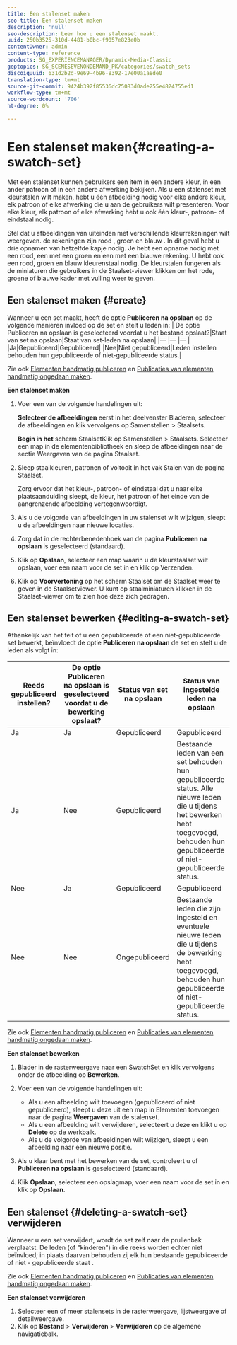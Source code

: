 ```yaml
---
title: Een stalenset maken
seo-title: Een stalenset maken
description: 'null'
seo-description: Leer hoe u een stalenset maakt.
uuid: 250b3525-310d-4481-b0bc-f9057e823e0b
contentOwner: admin
content-type: reference
products: SG_EXPERIENCEMANAGER/Dynamic-Media-Classic
geptopics: SG_SCENESEVENONDEMAND_PK/categories/swatch_sets
discoiquuid: 631d2b2d-9e69-4b96-8392-17e00a1a8de0
translation-type: tm+mt
source-git-commit: 9424b392f85536dc75083d0ade255e4824755ed1
workflow-type: tm+mt
source-wordcount: '706'
ht-degree: 0%

---
```



# Een stalenset maken{#creating-a-swatch-set}

Met een stalenset kunnen gebruikers een item in een andere kleur, in een ander patroon of in een andere afwerking bekijken. Als u een stalenset met kleurstalen wilt maken, hebt u één afbeelding nodig voor elke andere kleur, elk patroon of elke afwerking die u aan de gebruikers wilt presenteren. Voor elke kleur, elk patroon of elke afwerking hebt u ook één kleur-, patroon- of eindstaal nodig.

Stel dat u afbeeldingen van uiteinden met verschillende kleurrekeningen wilt weergeven. de rekeningen zijn rood , groen en blauw . In dit geval hebt u drie opnamen van hetzelfde kapje nodig. Je hebt een opname nodig met een rood, een met een groen en een met een blauwe rekening. U hebt ook een rood, groen en blauw kleurenstaal nodig. De kleurstalen fungeren als de miniaturen die gebruikers in de Staalset-viewer klikken om het rode, groene of blauwe kader met vulling weer te geven.

## Een stalenset maken {#create}

Wanneer u een set maakt, heeft de optie **Publiceren na opslaan** op de volgende manieren invloed op de set en stelt u leden in:
| De optie Publiceren na opslaan is geselecteerd voordat u het bestand opslaat?|Staat van set na opslaan|Staat van set-leden na opslaan|
|— |— |— |
|Ja|Gepubliceerd|Gepubliceerd|
|Nee|Niet gepubliceerd|Leden instellen behouden hun gepubliceerde of niet-gepubliceerde status.|

Zie ook [Elementen handmatig publiceren](publishing-files.md#manually_publishing_assets) en [Publicaties van elementen handmatig ongedaan maken](publishing-files.md#manually_unpublishing_assets).

**Een stalenset maken**

1. Voer een van de volgende handelingen uit:

   **Selecteer de afbeeldingen** eerst in het deelvenster Bladeren, selecteer de afbeeldingen en klik vervolgens op Samenstellen > Staalsets.

   **Begin in het** scherm StaalsetKlik op Samenstellen > Staalsets. Selecteer een map in de elementenbibliotheek en sleep de afbeeldingen naar de sectie Weergaven van de pagina Staalset.

1. Sleep staalkleuren, patronen of voltooit in het vak Stalen van de pagina Staalset.

   Zorg ervoor dat het kleur-, patroon- of eindstaal dat u naar elke plaatsaanduiding sleept, de kleur, het patroon of het einde van de aangrenzende afbeelding vertegenwoordigt.

1. Als u de volgorde van afbeeldingen in uw stalenset wilt wijzigen, sleept u de afbeeldingen naar nieuwe locaties.
1. Zorg dat in de rechterbenedenhoek van de pagina **Publiceren na opslaan** is geselecteerd (standaard).
1. Klik op **Opslaan**, selecteer een map waarin u de kleurstaalset wilt opslaan, voer een naam voor de set in en klik op Verzenden.
1. Klik op **Voorvertoning** op het scherm Staalset om de Staalset weer te geven in de Staalsetviewer. U kunt op staalminiaturen klikken in de Staalset-viewer om te zien hoe deze zich gedragen.

## Een stalenset bewerken {#editing-a-swatch-set}

Afhankelijk van het feit of u een gepubliceerde of een niet-gepubliceerde set bewerkt, beïnvloedt de optie **Publiceren na opslaan** de set en stelt u de leden als volgt in:

| Reeds gepubliceerd instellen? | De optie Publiceren na opslaan is geselecteerd voordat u de bewerking opslaat? | Status van set na opslaan | Status van ingestelde leden na opslaan |
|--- |--- |--- |--- |
| Ja | Ja | Gepubliceerd | Gepubliceerd |
| Ja | Nee | Gepubliceerd | Bestaande leden van een set behouden hun gepubliceerde status. Alle nieuwe leden die u tijdens het bewerken hebt toegevoegd, behouden hun gepubliceerde of niet-gepubliceerde status. |
| Nee | Ja | Gepubliceerd | Gepubliceerd |
| Nee | Nee | Ongepubliceerd | Bestaande leden die zijn ingesteld en eventuele nieuwe leden die u tijdens de bewerking hebt toegevoegd, behouden hun gepubliceerde of niet-gepubliceerde status. |

Zie ook [Elementen handmatig publiceren](publishing-files.md#manually_publishing_assets) en [Publicaties van elementen handmatig ongedaan maken](publishing-files.md#manually_unpublishing_assets).

**Een stalenset bewerken**

1. Blader in de rasterweergave naar een SwatchSet en klik vervolgens onder de afbeelding op **Bewerken**.
1. Voer een van de volgende handelingen uit:

   * Als u een afbeelding wilt toevoegen (gepubliceerd of niet gepubliceerd), sleept u deze uit een map in Elementen toevoegen naar de pagina **Weergaven** van de stalenset.
   * Als u een afbeelding wilt verwijderen, selecteert u deze en klikt u op **Delete** op de werkbalk.
   * Als u de volgorde van afbeeldingen wilt wijzigen, sleept u een afbeelding naar een nieuwe positie.

1. Als u klaar bent met het bewerken van de set, controleert u of **Publiceren na opslaan** is geselecteerd (standaard).
1. Klik **Opslaan**, selecteer een opslagmap, voer een naam voor de set in en klik op **Opslaan**.

## Een stalenset {#deleting-a-swatch-set} verwijderen

Wanneer u een set verwijdert, wordt de set zelf naar de prullenbak verplaatst. De leden (of &quot;kinderen&quot;) in die reeks worden echter niet beïnvloed; in plaats daarvan behouden zij elk hun bestaande gepubliceerde of niet - gepubliceerde staat .

Zie ook [Elementen handmatig publiceren](publishing-files.md#manually_publishing_assets) en [Publicaties van elementen handmatig ongedaan maken](publishing-files.md#manually_unpublishing_assets).

**Een stalenset verwijderen**

1. Selecteer een of meer stalensets in de rasterweergave, lijstweergave of detailweergave.
1. Klik op **Bestand** > **Verwijderen** > **Verwijderen** op de algemene navigatiebalk.

